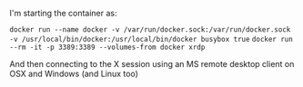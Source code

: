 
I'm starting the container as:

`docker run --name docker -v /var/run/docker.sock:/var/run/docker.sock -v /usr/local/bin/docker:/usr/local/bin/docker busybox true`
`docker run --rm -it -p 3389:3389 --volumes-from docker xrdp`

And then connecting to the X session using an MS remote desktop client on OSX and Windows (and Linux too)

